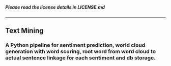 ##### Please read the license details in LICENSE.md
------------------------------------------------------------------------------------------------------------------------------


## Text Mining

### A Python pipeline for sentiment prediction, world cloud generation with word scoring, root word from word cloud to actual sentence linkage for each sentiment and db storage.
